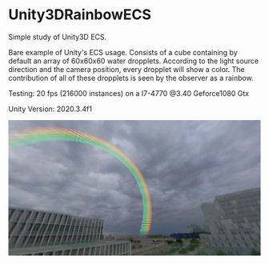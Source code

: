 # Unity3DRainbowECS
Simple study of Unity3D ECS.

Bare example of Unity's ECS usage. Consists of a cube containing by default an array of 60x60x60 water dropplets.
According to the light source direction and the camera position, every dropplet will show a color. 
The contribution of all of these dropplets is seen by the observer as a rainbow.

Testing: 20 fps (216000 instances) on a I7-4770 @3.40 Geforce1080 Gtx

Unity Version: 2020.3.4f1


![Image](./ECSRainbow.PNG)
